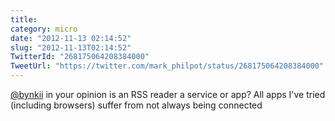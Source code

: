 ```yaml
---
title: 
category: micro
date: "2012-11-13 02:14:52"
slug: "2012-11-13T02:14:52"
TwitterId: "268175064208384000"
TweetUrl: "https://twitter.com/mark_philpot/status/268175064208384000"
---
```


[@bynkii](https://twitter.com/bynkii) in your opinion is an RSS reader a service
or app? All apps I've tried (including browsers) suffer from not always being
connected
